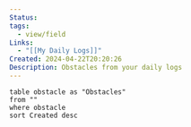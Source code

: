 ```yaml
---
Status: 
tags:
  - view/field
Links:
  - "[[My Daily Logs]]"
Created: 2024-04-22T20:20:26
Description: Obstacles from your daily logs
---
```


```dataview
table obstacle as "Obstacles"
from ""
where obstacle
sort Created desc
```